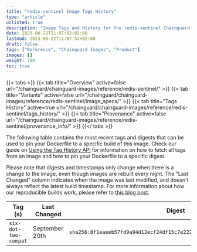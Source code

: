 ```yaml
---
title: "redis-sentinel Image Tags History"
type: "article"
unlisted: true
description: "Image Tags and History for the redis-sentinel Chainguard Image"
date: 2023-06-22T11:07:52+02:00
lastmod: 2023-06-22T11:07:52+02:00
draft: false
tags: ["Reference", "Chainguard Images", "Product"]
images: []
weight: 700
toc: true
---
```


{{< tabs >}}
{{< tab title="Overview" active=false url="/chainguard/chainguard-images/reference/redis-sentinel/" >}}
{{< tab title="Variants" active=false url="/chainguard/chainguard-images/reference/redis-sentinel/image_specs/" >}}
{{< tab title="Tags History" active=true url="/chainguard/chainguard-images/reference/redis-sentinel/tags_history/" >}}
{{< tab title="Provenance" active=false url="/chainguard/chainguard-images/reference/redis-sentinel/provenance_info/" >}}
{{</ tabs >}}

The following table contains the most recent tags and digests that can be used to pin your Dockerfile to a specific build of this image. Check our guide on [Using the Tag History API](/chainguard/chainguard-images/using-the-tag-history-api/) for information on how to fetch all tags from an image and how to pin your Dockerfile to a specific digest.

Please note that digests and timestamps only change when there is a change to the image, even though images are rebuilt every night. The "Last Changed" column indicates when the image was last modified, and doesn't always reflect the latest build timestamp. For more information about how our reproducible builds work, please refer to [this blog post](https://www.chainguard.dev/unchained/reproducing-chainguards-reproducible-image-builds).

| Tag (s)               | Last Changed   | Digest                                                                    |
|-----------------------|----------------|---------------------------------------------------------------------------|
|  `six-dot-two-compat` | September 20th | `sha256:8f1eaeeb57fd9a94d12ecf24df15c7e22253bbe9b43ca675eb1b3ce47e326f88` |

